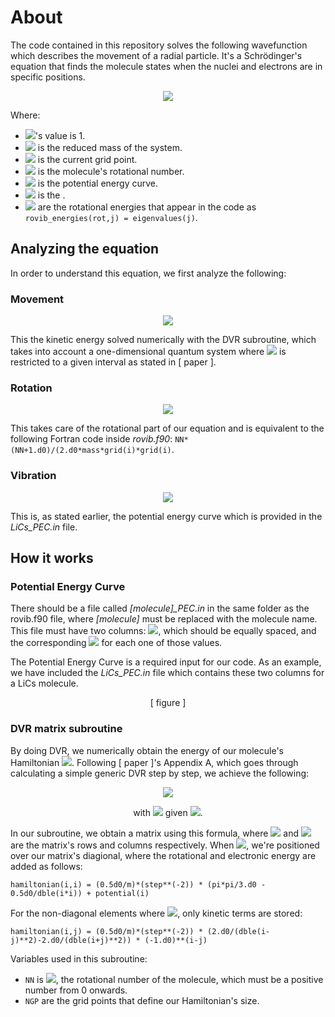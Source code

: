 # About
The code contained in this repository solves the following wavefunction which describes the movement of a radial particle. It's a Schrödinger's equation that finds the molecule states when the nuclei and electrons are in specific positions.

<p align="center"><img src="https://latex.codecogs.com/svg.latex?{\left[-\frac{\hbar^2}{2\mu}\left(\frac{d^2}{dr^2%20}\right)+\frac{J\left(J+1\right)\hbar^2}{2\mu%20r^2}+V(r)\right]S(r)=E_{int}S(r)}"></p>

Where:
- <img src="https://latex.codecogs.com/gif.latex?\hbar">'s value is 1.
- <img src="https://latex.codecogs.com/gif.latex?\mu"> is the reduced mass of the system.
- <img src="https://latex.codecogs.com/gif.latex?r"> is the current grid point.
- <img src="https://latex.codecogs.com/gif.latex?J"> is the molecule's rotational number.
- <img src="https://latex.codecogs.com/gif.latex?V(r)"> is the potential energy curve.
- <img src="https://latex.codecogs.com/gif.latex?S(r)"> is the .
- <img src="https://latex.codecogs.com/gif.latex?E_{int}"> are the rotational energies that appear in the code as ``rovib_energies(rot,j) = eigenvalues(j)``.

## Analyzing the equation
In order to understand this equation, we first analyze the following:
### Movement
<p align="center"><img src="https://latex.codecogs.com/gif.latex?-\frac{\hbar^2}{2\mu}\left(\frac{d^2}{dr^2}\right)"></p>

This the kinetic energy solved numerically with the DVR subroutine, which takes into account a one-dimensional quantum system where <img src="https://latex.codecogs.com/gif.latex?r"> is restricted to a given interval as stated in [ paper ].

### Rotation
<p align="center"><img src="https://latex.codecogs.com/gif.latex?\frac{J\left(J+1\right)\hbar^2}{2\mu%20r^2}"></p>

This takes care of the rotational part of our equation and is equivalent to the following Fortran code inside *rovib.f90*: ``NN*(NN+1.d0)/(2.d0*mass*grid(i)*grid(i)``.

### Vibration

<p align="center"><img src="https://latex.codecogs.com/gif.latex?V(r)"></p>

This is, as stated earlier, the potential energy curve which is provided in the *LiCs_PEC.in* file.

## How it works

### Potential Energy Curve
There should be a file called *[molecule]_PEC.in* in the same folder as the rovib.f90 file, where *[molecule]* must be replaced with the molecule name. This file must have two columns: <img src="https://latex.codecogs.com/gif.latex?r">, which should be equally spaced, and the corresponding <img src="https://latex.codecogs.com/gif.latex?V(r)"> for each one of those values.

The Potential Energy Curve is a required input for our code. As an example, we have included the  *LiCs_PEC.in* file which contains these two columns for a LiCs molecule.

<p align="center">[ figure ]</p>

### DVR matrix subroutine

By doing DVR, we numerically obtain the energy of our molecule's Hamiltonian <img src="https://latex.codecogs.com/gif.latex?H_{mol}">. Following [ paper ]'s Appendix A, which goes through calculating a simple generic DVR step by step, we achieve the following:

<p align="center"><img src="https://latex.codecogs.com/gif.latex?-\frac{\hbar^2}{2\mu}\left(\frac{d^2}{dr^2}\right)\longrightarrow\frac{\hbar^2}{2\mu\Delta%20r^2}(-1)^{i-j}\left\{\begin{array}{lr}\frac{\pi^2}{3}-\frac{1}{2i^2},&\text{for%20}i=j\\\frac{2}{(i-j)^2}-\frac{2}{(i+j)^2},&\text{for%20}i\neq%20j\end{array}\right\}"></p>
<p align="center">with <img src="https://latex.codecogs.com/gif.latex?r_i=i\Delta%20r"> given <img src="https://latex.codecogs.com/gif.latex?i=1,%202,%20\dots">.</p>

In our subroutine, we obtain a matrix using this formula, where <img src="https://latex.codecogs.com/gif.latex?i"> and <img src="https://latex.codecogs.com/gif.latex?j"> are the matrix's rows and columns respectively. When <img src="https://latex.codecogs.com/gif.latex?i=j">, we're positioned over our matrix's diagional, where the rotational and electronic energy are added as follows:

```@fortran
hamiltonian(i,i) = (0.5d0/m)*(step**(-2)) * (pi*pi/3.d0 - 0.5d0/dble(i*i)) + potential(i)
```

For the non-diagonal elements where <img src="https://latex.codecogs.com/gif.latex?i\neq%20j">, only kinetic terms are stored:

```@fortran
hamiltonian(i,j) = (0.5d0/m)*(step**(-2)) * (2.d0/(dble(i-j)**2)-2.d0/(dble(i+j)**2)) * (-1.d0)**(i-j)
```

Variables used in this subroutine:
- ``NN`` is <img src="https://latex.codecogs.com/gif.latex?J">, the rotational number of the molecule, which must be a positive number from 0 onwards.
- ``NGP`` are the grid points that define our Hamiltonian's size.

<!--
NGP: Number of Grid Points
Grid: A qué r representa cada punto.
Potential corresponde al valor en el archivo V(r)
J: Número rotacional de la molécula, es ``NN*(NN+1.d0)/(2.d0*mass*grid(i)*grid(i))``.
\hbar es 1 en nuestro código de Fortran.
Cada proyecto debe tener tres escenarios de solución
-->
